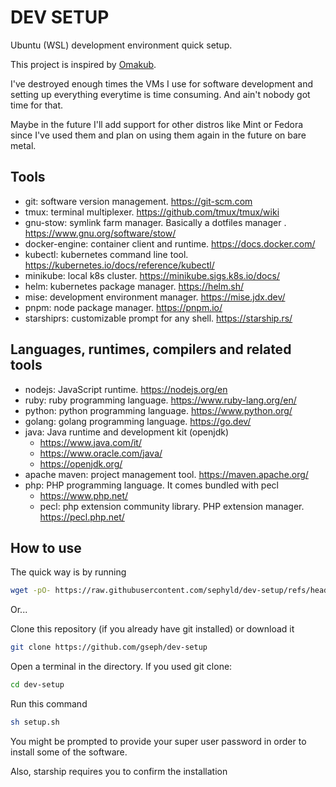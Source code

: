 # DEV SETUP

Ubuntu (WSL) development environment quick setup.

This project is inspired by [Omakub](https://omakub.org/).

I've destroyed enough times the VMs I use for software development and setting up everything everytime is time consuming. And ain't nobody got time for that.

Maybe in the future I'll add support for other distros like Mint or Fedora since I've used them and plan on using them again in the future on bare metal.

## Tools

- git: software version management. https://git-scm.com
- tmux: terminal multiplexer. https://github.com/tmux/tmux/wiki
- gnu-stow: symlink farm manager. Basically a dotfiles manager . https://www.gnu.org/software/stow/
- docker-engine: container client and runtime. https://docs.docker.com/
- kubectl: kubernetes command line tool. https://kubernetes.io/docs/reference/kubectl/
- minikube: local k8s cluster. https://minikube.sigs.k8s.io/docs/
- helm: kubernetes package manager. https://helm.sh/
- mise: development environment manager. https://mise.jdx.dev/
- pnpm: node package manager. https://pnpm.io/
- starshiprs: customizable prompt for any shell. https://starship.rs/

## Languages, runtimes, compilers and related tools

- nodejs: JavaScript runtime. https://nodejs.org/en
- ruby: ruby programming language. https://www.ruby-lang.org/en/
- python: python programming language. https://www.python.org/
- golang: golang programming language. https://go.dev/
- java: Java runtime and development kit (openjdk)
    - https://www.java.com/it/
    - https://www.oracle.com/java/
    - https://openjdk.org/
- apache maven: project management tool. https://maven.apache.org/ 
- php: PHP programming language. It comes bundled with pecl
    - https://www.php.net/
    - pecl: php extension community library. PHP extension manager. https://pecl.php.net/

## How to use

The quick way is by running

```sh
wget -pO- https://raw.githubusercontent.com/sephyld/dev-setup/refs/heads/main/boot.sh | bash
```

Or...

Clone this repository (if you already have git installed) or download it

```sh
git clone https://github.com/gseph/dev-setup
```

Open a terminal in the directory. If you used git clone:

```sh
cd dev-setup
```

Run this command

```sh
sh setup.sh
```

You might be prompted to provide your super user password in order to install some of the software.

Also, starship requires you to confirm the installation



